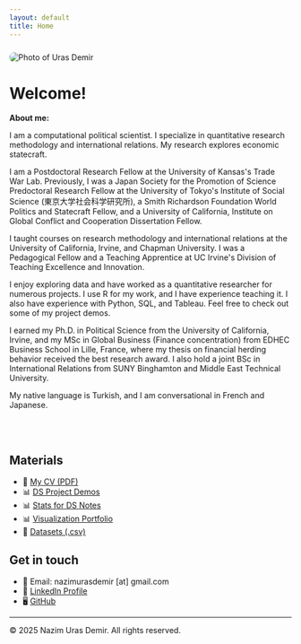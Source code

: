 ```yaml
---
layout: default
title: Home
---
```


<div style="display: flex; align-items: flex-start; flex-wrap: wrap;">

<div style="flex: 2; min-width: 300px; padding-right: 30px;">
</div>

<div style="flex: 1; min-width: 250px; padding-top: 10px;">
    <img src="/assets/images/git_photo.jpg" alt="Photo of Uras Demir" style="max-width: 100%; height: auto; border-radius: 8px;">
</div>

</div>

# Welcome!

**About me:**

I am a computational political scientist. I specialize in quantitative research methodology and international relations. My research explores economic statecraft.

I am a Postdoctoral Research Fellow at the University of Kansas's Trade War Lab. Previously, I was a Japan Society for the Promotion of Science Predoctoral Research Fellow at the University of Tokyo's Institute of Social Science (東京大学社会科学研究所), a Smith Richardson Foundation World Politics and Statecraft Fellow, and a University of California, Institute on Global Conflict and Cooperation Dissertation Fellow.

I taught courses on research methodology and international relations at the University of California, Irvine, and Chapman University. I was a Pedagogical Fellow and a Teaching Apprentice at UC Irvine's Division of Teaching Excellence and Innovation.

I enjoy exploring data and have worked as a quantitative researcher for numerous projects. I use R for my work, and I have experience teaching it. I also have experience with Python, SQL, and Tableau. Feel free to check out some of my project demos.

I earned my Ph.D. in Political Science from the University of California, Irvine, and my MSc in Global Business (Finance concentration) from EDHEC Business School in Lille, France, where my thesis on financial herding behavior received the best research award. I also hold a joint BSc in International Relations from SUNY Binghamton and Middle East Technical University.

My native language is Turkish, and I am conversational in French and Japanese.

<br><br>

## Materials

- 📄 [My CV (PDF)](/assets/docs/Demir_CV_2025.pdf)
- 📊 [DS Project Demos](/assets/plots/plot.html)
- 📊 [Stats for DS Notes](/assets/docs/Demir_Stats_for_DS.pdf)
- 📊 [Visualization Portfolio](/assets/plots/plot.html)
- 📂 [Datasets (.csv)](/assets/data/data.csv)

## Get in touch

- 📧 Email: nazimurasdemir [at] gmail.com
- 💼 [LinkedIn Profile](https://www.linkedin.com/in/nazimurasdemir)
- 🖥️ [GitHub](https://github.com/urasdemir)

---

© 2025 Nazim Uras Demir. All rights reserved.
